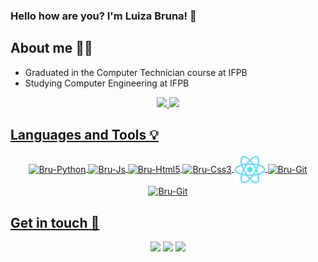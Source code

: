 ### Hello how are you? I'm Luiza Bruna! 👋

<h2 align="auto"> About me 👩‍💻 </h2>


- Graduated in the Computer Technician course at IFPB
- Studying Computer Engineering at IFPB

<div align="center">
  <a href="https://github.com/Brunalu28">
  <img height="180em" src="https://github-readme-stats.vercel.app/api?username=Brunalu28&show_icons=true&theme=buefyt&include_all_commits=true&count_private=true"/>
  <img height="180em" src="https://github-readme-stats.vercel.app/api/top-langs/?username=Brunalu28&layout=compact&langs_count=7&theme=buefyt"/>
</div>

<h2 align="auto"> Languages and Tools 💡 </h2>
  

<div align= "center">
   <img align="center" alt="Bru-Python" height="50" width="50" src="https://cdn.jsdelivr.net/gh/devicons/devicon/icons/python/python-original-wordmark.svg">
   <img align="center" alt="Bru-Js" height="50" width="50" src="https://cdn.jsdelivr.net/gh/devicons/devicon/icons/javascript/javascript-original.svg">
   <img align="center" alt="Bru-Html5" height="50" width="50" src="https://cdn.jsdelivr.net/gh/devicons/devicon/icons/html5/html5-original-wordmark.svg">
   <img align="center" alt="Bru-Css3" height="50" width="50" src="https://cdn.jsdelivr.net/gh/devicons/devicon/icons/css3/css3-original-wordmark.svg">
   <img align="center" alt="Bru-React" height="50" width="50" src="https://raw.githubusercontent.com/devicons/devicon/master/icons/react/react-original.svg">
   <img align="center" alt="Bru-Git" height="50" width="50" src="https://cdn.jsdelivr.net/gh/devicons/devicon/icons/git/git-original.svg">
   <img align="center" alt="Bru-Git" height="50" width="50" src="https://cdn.jsdelivr.net/gh/devicons/devicon/icons/vscode/vscode-original.svg"> 
</div>

  
<h2 align="auto"> Get in touch 📲 </h2>
  
<div align= "center"> 
 <a href = "mailto:bluizacontato@gmail.com"><img src="https://img.shields.io/badge/-Gmail-%23333?style=for-the-badge&logo=gmail&logoColor=white" target="_blank"></a>
 <a href="https://www.linkedin.com/in/luiza-bruna-apolinario-ribeiro-1679551a5/" target="_blank"><img src="https://img.shields.io/badge/-LinkedIn-%230077B5?style=for-the-badge&logo=linkedin&logoColor=white" target="_blank"></a>
  <img src="https://img.shields.io/badge/bluizadev-7289DA?style=for-the-badge&logo=discord&logoColor=white" target="_blank"></img>
</div>


